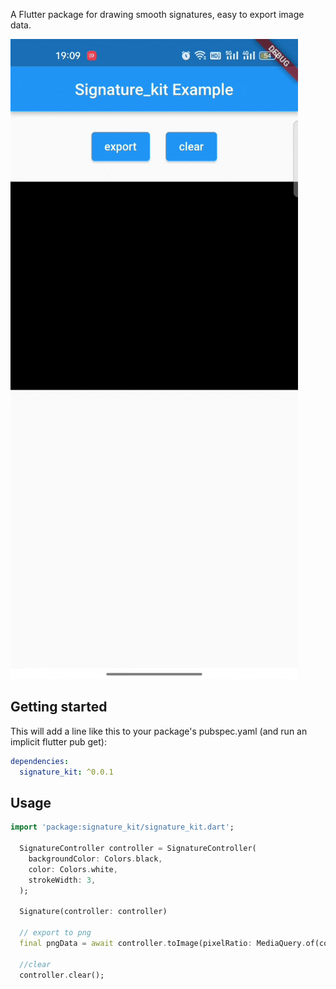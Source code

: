 <!--
This README describes the package. If you publish this package to pub.dev,
this README's contents appear on the landing page for your package.

For information about how to write a good package README, see the guide for
[writing package pages](https://dart.dev/guides/libraries/writing-package-pages).

For general information about developing packages, see the Dart guide for
[creating packages](https://dart.dev/guides/libraries/create-library-packages)
and the Flutter guide for
[developing packages and plugins](https://flutter.dev/developing-packages).
-->

A Flutter package for drawing smooth signatures, easy to export image data. 

![Screenshot](https://github.com/haishuangsu/signature_kit/blob/master/screenshot/screenshot.gif)

## Getting started

This will add a line like this to your package's pubspec.yaml (and run an implicit flutter pub get):

```yaml
dependencies:
  signature_kit: ^0.0.1
```


## Usage

```dart
import 'package:signature_kit/signature_kit.dart';

  SignatureController controller = SignatureController(
    backgroundColor: Colors.black,
    color: Colors.white,
    strokeWidth: 3,
  );
  
  Signature(controller: controller)
  
  // export to png
  final pngData = await controller.toImage(pixelRatio: MediaQuery.of(context).devicePixelRatio, format: ImageByteFormat.png);

  //clear
  controller.clear();
```

